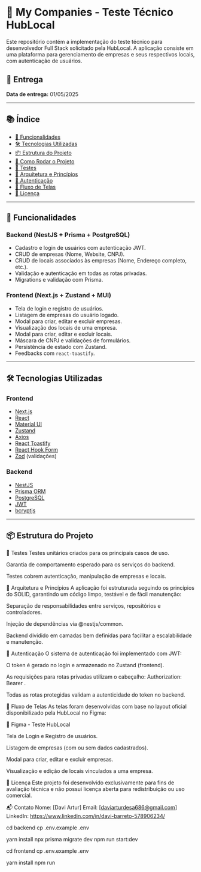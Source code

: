 # 🏢 My Companies - Teste Técnico HubLocal

Este repositório contém a implementação do teste técnico para desenvolvedor Full Stack solicitado pela HubLocal. A aplicação consiste em uma plataforma para gerenciamento de empresas e seus respectivos locais, com autenticação de usuários.

## 📅 Entrega

**Data de entrega:** 01/05/2025

---

## 📚 Índice

- [🎯 Funcionalidades](#-funcionalidades)
- [🛠 Tecnologias Utilizadas](#-tecnologias-utilizadas)
- [📦 Estrutura do Projeto](#-estrutura-do-projeto)
- [🚀 Como Rodar o Projeto](#-como-rodar-o-projeto)
- [🧪 Testes](#-testes)
- [🧱 Arquitetura e Princípios](#-arquitetura-e-princípios)
- [🔐 Autenticação](#-autenticação)
- [🔄 Fluxo de Telas](#-fluxo-de-telas)
- [📄 Licença](#-licença)

---

## 🎯 Funcionalidades

### Backend (NestJS + Prisma + PostgreSQL)

- Cadastro e login de usuários com autenticação JWT.
- CRUD de empresas (Nome, Website, CNPJ).
- CRUD de locais associados às empresas (Nome, Endereço completo, etc.).
- Validação e autenticação em todas as rotas privadas.
- Migrations e validação com Prisma.

### Frontend (Next.js + Zustand + MUI)

- Tela de login e registro de usuários.
- Listagem de empresas do usuário logado.
- Modal para criar, editar e excluir empresas.
- Visualização dos locais de uma empresa.
- Modal para criar, editar e excluir locais.
- Máscara de CNPJ e validações de formulários.
- Persistência de estado com Zustand.
- Feedbacks com `react-toastify`.

---

## 🛠 Tecnologias Utilizadas

### Frontend

- [Next.js](https://nextjs.org/)
- [React](https://reactjs.org/)
- [Material UI](https://mui.com/)
- [Zustand](https://github.com/pmndrs/zustand)
- [Axios](https://axios-http.com/)
- [React Toastify](https://fkhadra.github.io/react-toastify/)
- [React Hook Form](https://react-hook-form.com/)
- [Zod](https://zod.dev/) (validações)

### Backend

- [NestJS](https://nestjs.com/)
- [Prisma ORM](https://www.prisma.io/)
- [PostgreSQL](https://www.postgresql.org/)
- [JWT](https://jwt.io/)
- [bcryptjs](https://github.com/dcodeIO/bcrypt.js)

---

## 📦 Estrutura do Projeto

🧪 Testes
Testes unitários criados para os principais casos de uso.

Garantia de comportamento esperado para os serviços do backend.

Testes cobrem autenticação, manipulação de empresas e locais.

🧱 Arquitetura e Princípios
A aplicação foi estruturada seguindo os princípios do SOLID, garantindo um código limpo, testável e de fácil manutenção:

Separação de responsabilidades entre serviços, repositórios e controladores.

Injeção de dependências via @nestjs/common.

Backend dividido em camadas bem definidas para facilitar a escalabilidade e manutenção.

🔐 Autenticação
O sistema de autenticação foi implementado com JWT:

O token é gerado no login e armazenado no Zustand (frontend).

As requisições para rotas privadas utilizam o cabeçalho:
Authorization: Bearer <token>.

Todas as rotas protegidas validam a autenticidade do token no backend.

🔄 Fluxo de Telas
As telas foram desenvolvidas com base no layout oficial disponibilizado pela HubLocal no Figma:

📐 Figma - Teste HubLocal

Tela de Login e Registro de usuários.

Listagem de empresas (com ou sem dados cadastrados).

Modal para criar, editar e excluir empresas.

Visualização e edição de locais vinculados a uma empresa.

📄 Licença
Este projeto foi desenvolvido exclusivamente para fins de avaliação técnica e não possui licença aberta para redistribuição ou uso comercial.

📬 Contato
Nome: [Davi Artur]
Email: [daviarturdesa686@gmail.com]
LinkedIn: https://www.linkedin.com/in/davi-barreto-578906234/

cd backend
cp .env.example .env

yarn install
npx prisma migrate dev
npm run start:dev


cd frontend
cp .env.example .env

yarn install
npm run